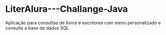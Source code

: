 # LiterAlura---Challange-Java
Aplicação para consultas de livros e escritores com menu personalizado e consulta a base de dados SQL.
